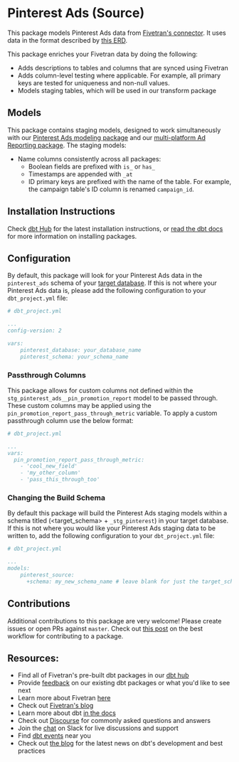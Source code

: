 # Pinterest Ads (Source)

This package models Pinterest Ads data from [Fivetran's connector](https://fivetran.com/docs/applications/pinterest-ads). It uses data in the format described by [this ERD](https://fivetran.com/docs/applications/pinterest-ads#schemainformation).

This package enriches your Fivetran data by doing the following:

* Adds descriptions to tables and columns that are synced using Fivetran
* Adds column-level testing where applicable. For example, all primary keys are tested for uniqueness and non-null values.
* Models staging tables, which will be used in our transform package

## Models

This package contains staging models, designed to work simultaneously with our [Pinterest Ads modeling package](https://github.com/fivetran/dbt_pinterest) and our [multi-platform Ad Reporting package](https://github.com/fivetran/dbt_ad_reporting). The staging models:

* Name columns consistently across all packages:
    * Boolean fields are prefixed with `is_` or `has_`
    * Timestamps are appended with `_at`
    * ID primary keys are prefixed with the name of the table. For example, the campaign table's ID column is renamed `campaign_id`.

## Installation Instructions
Check [dbt Hub](https://hub.getdbt.com/) for the latest installation instructions, or [read the dbt docs](https://docs.getdbt.com/docs/package-management) for more information on installing packages.

## Configuration
By default, this package will look for your Pinterest Ads data in the `pinterest_ads` schema of your [target database](https://docs.getdbt.com/docs/running-a-dbt-project/using-the-command-line-interface/configure-your-profile). If this is not where your Pinterest Ads data is, please add the following configuration to your `dbt_project.yml` file:

```yml
# dbt_project.yml

...
config-version: 2

vars:
    pinterest_database: your_database_name
    pinterest_schema: your_schema_name 
```

### Passthrough Columns
This package allows for custom columns not defined within the `stg_pinterest_ads__pin_promotion_report` model to be passed through. These custom columns may be applied using the `pin_promotion_report_pass_through_metric` variable. To apply a custom passthrough column use the below format:

```yml
# dbt_project.yml

...
vars:
  pin_promotion_report_pass_through_metric:
    - 'cool_new_field'
    - 'my_other_column'
    - 'pass_this_through_too' 

```

### Changing the Build Schema
By default this package will build the Pinterest Ads staging models within a schema titled (<target_schema> + `_stg_pinterest`) in your target database. If this is not where you would like your Pinterest Ads staging data to be written to, add the following configuration to your `dbt_project.yml` file:

```yml
# dbt_project.yml

...
models:
    pinterest_source:
      +schema: my_new_schema_name # leave blank for just the target_schema
```

## Contributions

Additional contributions to this package are very welcome! Please create issues
or open PRs against `master`. Check out 
[this post](https://discourse.getdbt.com/t/contributing-to-a-dbt-package/657) 
on the best workflow for contributing to a package.

## Resources:
- Find all of Fivetran's pre-built dbt packages in our [dbt hub](https://hub.getdbt.com/fivetran/)
- Provide [feedback](https://www.surveymonkey.com/r/DQ7K7WW) on our existing dbt packages or what you'd like to see next
- Learn more about Fivetran [here](https://fivetran.com/docs)
- Check out [Fivetran's blog](https://fivetran.com/blog)
- Learn more about dbt [in the docs](https://docs.getdbt.com/docs/introduction)
- Check out [Discourse](https://discourse.getdbt.com/) for commonly asked questions and answers
- Join the [chat](http://slack.getdbt.com/) on Slack for live discussions and support
- Find [dbt events](https://events.getdbt.com) near you
- Check out [the blog](https://blog.getdbt.com/) for the latest news on dbt's development and best practices
